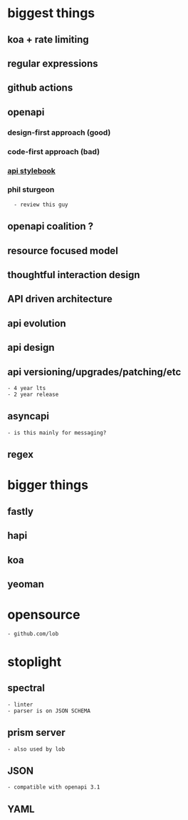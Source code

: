 
# biggest things

## koa + rate limiting 

## regular expressions

## github actions
## openapi
### design-first approach (good)
### code-first approach (bad)
### [api stylebook](http://apistylebook.com/design/guidelines/)

### phil sturgeon
      - review this guy
## openapi coalition ?

## resource focused model

## thoughtful interaction design 

## API driven architecture
## api evolution
## api design
## api versioning/upgrades/patching/etc
    - 4 year lts 
    - 2 year release
## asyncapi
    - is this mainly for messaging?

## regex


# bigger things
## fastly
## hapi
## koa
## yeoman 


# opensource 
    - github.com/lob

# stoplight
## spectral
    - linter
    - parser is on JSON SCHEMA
## prism server
    - also used by lob
## JSON
    - compatible with openapi 3.1
## YAML

